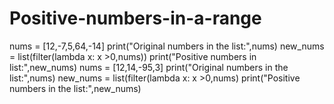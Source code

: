 # Positive-numbers-in-a-range
nums = [12,-7,5,64,-14]
print("Original numbers in the list:",nums)
new_nums = list(filter(lambda x: x >0,nums))
print("Positive numbers in list:",new_nums)
nums = [12,14,-95,3]
print("Original numbers in the list:",nums)
new_nums = list(filter(lambda x: x >0,nums)
print("Positive numbers in the list:",new_nums)
